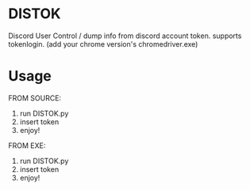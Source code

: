 # DISTOK
Discord User Control / dump info from discord account token.
supports tokenlogin. (add your chrome version's chromedriver.exe) 

# Usage
FROM SOURCE:
1. run DISTOK.py
2. insert token
3. enjoy!

FROM EXE:
1. run DISTOK.py
2. insert token
3. enjoy!

